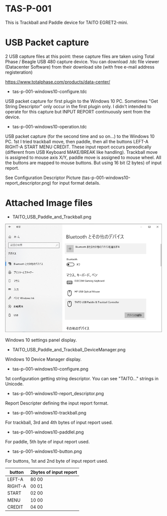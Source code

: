 # TAS-P-001
This is Trackball and Paddle device for TAITO EGRET2-mini.

# USB Packet capture

2 USB capture files at this point: these capture files are taken using Total Phase / Beagle USB 480 capture device.
You can download .tdc file viewer (Datacenter Software) from their download site (with free e-mail address registeration)

https://www.totalphase.com/products/data-center/

* tas-p-001-windows10-configure.tdc

USB packet capture for first plugin to the Windows 10 PC.
Sometimes "Get String Descriptor" only occur in the first plugin only.
I didn't intended to operate for this capture but INPUT REPORT continuously sent from the device.

* tas-p-001-windows10-operation.tdc

USB packet capture (for the second time and so on...) to the Windows 10 PC.
1st I tried trackball move, then paddle, then all the buttons LEFT-A RIGHT-A START MENU CREDIT.
These input report occurs pereodically (different from USB Keyboard MAKE/BREAK like handling).
Trackball move is assigned to mouse axis X/Y, paddle move is assigned to mouse wheel.
All the buttons are mapped to mouse buttons. But using 16 bit (2 bytes) of input report.

See Configuration Descriptor Picture (tas-p-001-windows10-report_descriptor.png) for input format details.

# Attached Image files

* TAITO_USB_Paddle_and_Trackball.png

![Windows 10 settings panel display](/img/TAITO_USB_Paddle_and_Trackball.png)

Windows 10 settings panel display.

* TAITO_USB_Paddle_and_Trackball_DeviceManager.png

Windows 10 Device Manager display.

* tas-p-001-windows10-configure.png

1st configuration getting string descriptor. You can see "TAITO..." strings in Unicode.

* tas-p-001-windows10-report_descriptor.png

Report Descripter defining the input report format.

* tas-p-001-windows10-trackball.png

For trackball, 3rd and 4th bytes of input report used.

* tas-p-001-windows10-paddlel.png

For paddle, 5th byte of input report used.

* tas-p-001-windows10-button.png

For buttons, 1st and 2nd byte of input report used.

| button | 2bytes of input report |
| ------------- | ------------- |
| LEFT-A | 80 00 |
| RIGHT-A | 00 01 |
| START | 02 00 |
| MENU | 10 00 |
| CREDIT | 04 00 |
